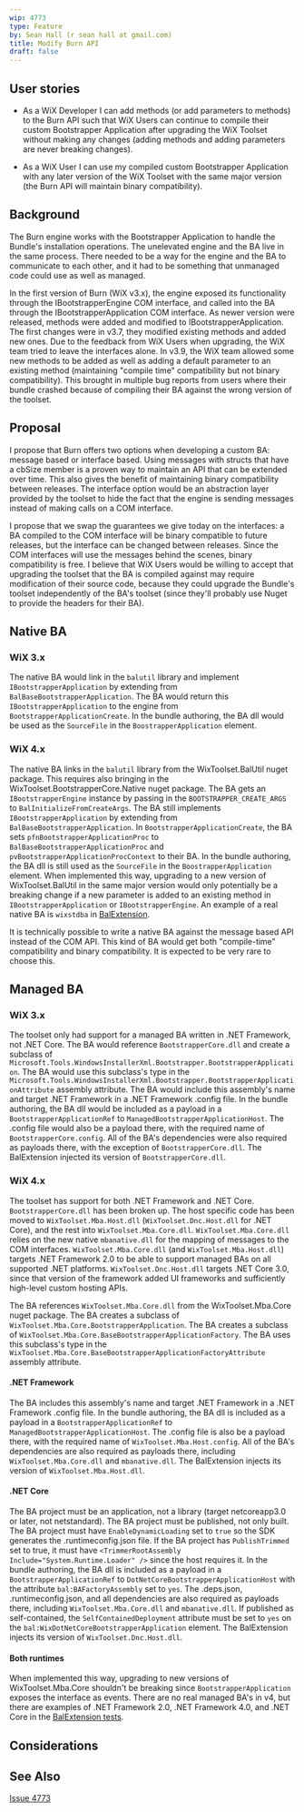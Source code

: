 ```yaml
---
wip: 4773
type: Feature
by: Sean Hall (r sean hall at gmail.com)
title: Modify Burn API
draft: false
---
```


## User stories

* As a WiX Developer I can add methods (or add parameters to methods) to the Burn API such that WiX Users can continue to compile their custom Bootstrapper Application after upgrading the WiX Toolset without making any changes (adding methods and adding parameters are never breaking changes).

* As a WiX User I can use my compiled custom Bootstrapper Application with any later version of the WiX Toolset with the same major version (the Burn API will maintain binary compatibility).


## Background

The Burn engine works with the Bootstrapper Application to handle the Bundle's installation operations.
The unelevated engine and the BA live in the same process.
There needed to be a way for the engine and the BA to communicate to each other, and it had to be something that unmanaged code could use as well as managed.

In the first version of Burn (WiX v3.x), the engine exposed its functionality through the IBootstrapperEngine COM interface, and called into the BA through the IBootstrapperApplication COM interface.
As newer version were released, methods were added and modified to IBootstrapperApplication.
The first changes were in v3.7, they modified existing methods and added new ones.
Due to the feedback from WiX Users when upgrading, the WiX team tried to leave the interfaces alone.
In v3.9, the WiX team allowed some new methods to be added as well as adding a default parameter to an existing method (maintaining "compile time" compatibility but not binary compatibility).
This brought in multiple bug reports from users where their bundle crashed because of compiling their BA against the wrong version of the toolset.


## Proposal

I propose that Burn offers two options when developing a custom BA: message based or interface based.
Using messages with structs that have a cbSize member is a proven way to maintain an API that can be extended over time.
This also gives the benefit of maintaining binary compatibility between releases.
The interface option would be an abstraction layer provided by the toolset to hide the fact that the engine is sending messages instead of making calls on a COM interface.

I propose that we swap the guarantees we give today on the interfaces: a BA compiled to the COM interface will be binary compatible to future releases, but the interface can be changed between releases.
Since the COM interfaces will use the messages behind the scenes, binary compatibility is free.
I believe that WiX Users would be willing to accept that upgrading the toolset that the BA is compiled against may require modification of their source code, because they could upgrade the Bundle's toolset independently of the BA's toolset (since they'll probably use Nuget to provide the headers for their BA).

## Native BA

### WiX 3.x

The native BA would link in the `balutil` library and implement `IBootstrapperApplication` by extending from `BalBaseBootstrapperApplication`.
The BA would return this `IBootstrapperApplication` to the engine from `BootstrapperApplicationCreate`.
In the bundle authoring, the BA dll would be used as the `SourceFile` in the `BoostrapperApplication` element.


### WiX 4.x

The native BA links in the `balutil` library from the WixToolset.BalUtil nuget package.
This requires also bringing in the WixToolset.BootstrapperCore.Native nuget package.
The BA gets an `IBootstrapperEngine` instance by passing in the `BOOTSTRAPPER_CREATE_ARGS` to `BalInitializeFromCreateArgs`.
The BA still implements `IBootstrapperApplication` by extending from `BalBaseBootstrapperApplication`.
In `BootstrapperApplicationCreate`, the BA sets `pfnBootstrapperApplicationProc` to `BalBaseBootstrapperApplicationProc` and `pvBootstrapperApplicationProcContext` to their BA.
In the bundle authoring, the BA dll is still used as the `SourceFile` in the `BoostrapperApplication` element.
When implemented this way, upgrading to a new version of WixToolset.BalUtil in the same major version would only potentially be a breaking change if a new parameter is added to an existing method in `IBootstrapperApplication` or `IBootstrapperEngine`.
An example of a real native BA is `wixstdba` in [BalExtension](https://github.com/wixtoolset/Bal.wixext/tree/master/src/wixstdba).

It is technically possible to write a native BA against the message based API instead of the COM API.
This kind of BA would get both "compile-time" compatibility and binary compatibility.
It is expected to be very rare to choose this.

## Managed BA

### WiX 3.x

The toolset only had support for a managed BA written in .NET Framework, not .NET Core.
The BA would reference `BootstrapperCore.dll` and create a subclass of `Microsoft.Tools.WindowsInstallerXml.Bootstrapper.BootstrapperApplication`.
The BA would use this subclass's type in the `Microsoft.Tools.WindowsInstallerXml.Bootstrapper.BootstrapperApplicationAttribute` assembly attribute.
The BA would include this assembly's name and target .NET Framework in a .NET Framework .config file.
In the bundle authoring, the BA dll would be included as a payload in a `BootstrapperApplicationRef` to `ManagedBootstrapperApplicationHost`.
The .config file would also be a payload there, with the required name of `BootstrapperCore.config`.
All of the BA's dependencies were also required as payloads there, with the exception of `BootstrapperCore.dll`.
The BalExtension injected its version of `BootstrapperCore.dll`.

### WiX 4.x

The toolset has support for both .NET Framework and .NET Core.
`BootstrapperCore.dll` has been broken up.
The host specific code has been moved to `WixToolset.Mba.Host.dll` (`WixToolset.Dnc.Host.dll` for .NET Core), and the rest into `WixToolset.Mba.Core.dll`.
`WixToolset.Mba.Core.dll` relies on the new native `mbanative.dll` for the mapping of messages to the COM interfaces.
`WixToolset.Mba.Core.dll` (and `WixToolset.Mba.Host.dll`) targets .NET Framework 2.0 to be able to support managed BAs on all supported .NET platforms.
`WixToolset.Dnc.Host.dll` targets .NET Core 3.0, since that version of the framework added UI frameworks and sufficiently high-level custom hosting APIs.

The BA references `WixToolset.Mba.Core.dll` from the WixToolset.Mba.Core nuget package.
The BA creates a subclass of `WixToolset.Mba.Core.BootstrapperApplication`.
The BA creates a subclass of `WixToolset.Mba.Core.BaseBootstrapperApplicationFactory`.
The BA uses this subclass's type in the `WixToolset.Mba.Core.BaseBootstrapperApplicationFactoryAttribute` assembly attribute.

#### .NET Framework

The BA includes this assembly's name and target .NET Framework in a .NET Framework .config file.
In the bundle authoring, the BA dll is included as a payload in a `BootstrapperApplicationRef` to `ManagedBootstrapperApplicationHost`.
The .config file is also be a payload there, with the required name of `WixToolset.Mba.Host.config`.
All of the BA's dependencies are also required as payloads there, including `WixToolset.Mba.Core.dll` and `mbanative.dll`.
The BalExtension injects its version of `WixToolset.Mba.Host.dll`.

#### .NET Core

The BA project must be an application, not a library (target netcoreapp3.0 or later, not netstandard).
The BA project must be published, not only built.
The BA project must have `EnableDynamicLoading` set to `true` so the SDK generates the .runtimeconfig.json file.
If the BA project has `PublishTrimmed` set to true, it must have `<TrimmerRootAssembly Include="System.Runtime.Loader" />` since the host requires it.
In the bundle authoring, the BA dll is included as a payload in a `BootstrapperApplicationRef` to `DotNetCoreBootstrapperApplicationHost` with the attribute `bal:BAFactoryAssembly` set to `yes`.
The .deps.json, .runtimeconfig.json, and all dependencies are also required as payloads there, including `WixToolset.Mba.Core.dll` and `mbanative.dll`.
If published as self-contained, the `SelfContainedDeployment` attribute must be set to `yes` on the `bal:WixDotNetCoreBootstrapperApplication` element.
The BalExtension injects its version of `WixToolset.Dnc.Host.dll`.

#### Both runtimes

When implemented this way, upgrading to new versions of WixToolset.Mba.Core shouldn't be breaking since `BootstrapperApplication` exposes the interface as events.
There are no real managed BA's in v4, but there are examples of .NET Framework 2.0, .NET Framework 4.0, and .NET Core in the [BalExtension tests](https://github.com/wixtoolset/Bal.wixext/tree/master/src/test).

## Considerations


## See Also

[Issue 4773](http://wixtoolset.org/issues/4773/)